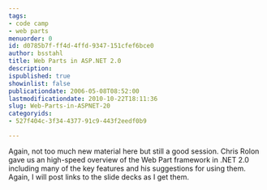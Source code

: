 ```yaml
---
tags:
- code camp
- web parts
menuorder: 0
id: d0785b7f-ff4d-4ffd-9347-151cfef6bce0
author: bsstahl
title: Web Parts in ASP.NET 2.0
description: 
ispublished: true
showinlist: false
publicationdate: 2006-05-08T08:52:00
lastmodificationdate: 2010-10-22T18:11:36
slug: Web-Parts-in-ASPNET-20
categoryids:
- 527f404c-3f34-4377-91c9-443f2eedf0b9

---
```

Again, not too much new material here but still a good session. Chris Rolon gave us an high-speed overview of the Web Part framework in .NET 2.0 including many of the key features and his suggestions for using them. Again, I will post links to the slide decks as I get them.  
